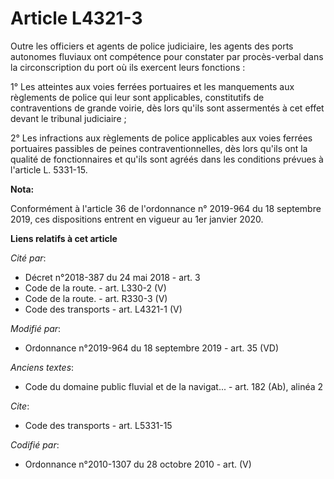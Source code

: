 # Article L4321-3

Outre les officiers et agents de police judiciaire, les agents des ports autonomes fluviaux ont compétence pour constater par
procès-verbal dans la circonscription du port où ils exercent leurs fonctions : 

1° Les atteintes aux voies ferrées portuaires et les manquements aux règlements de police qui leur sont applicables,
constitutifs de contraventions de grande voirie, dès lors qu'ils sont assermentés à cet effet devant le   tribunal
judiciaire ; 

2° Les infractions aux règlements de police applicables aux voies ferrées portuaires passibles de peines contraventionnelles,
dès lors qu'ils ont la qualité de fonctionnaires et qu'ils sont agréés dans les conditions prévues à l'article L. 5331-15.

**Nota:**

Conformément à l'article 36 de l'ordonnance n° 2019-964 du 18 septembre 2019, ces dispositions entrent en vigueur au 1er
janvier 2020.

**Liens relatifs à cet article**

_Cité par_:

  - Décret n°2018-387 du 24 mai 2018 - art. 3
  - Code de la route. - art. L330-2 (V)
  - Code de la route. - art. R330-3 (V)
  - Code des transports - art. L4321-1 (V)

_Modifié par_:

  - Ordonnance n°2019-964 du 18 septembre 2019 - art. 35 (VD)

_Anciens textes_:

  - Code du domaine public fluvial et de la navigat... - art. 182 (Ab), alinéa 2

_Cite_:

  - Code des transports - art. L5331-15

_Codifié par_:

  - Ordonnance n°2010-1307 du 28 octobre 2010 - art. (V)
